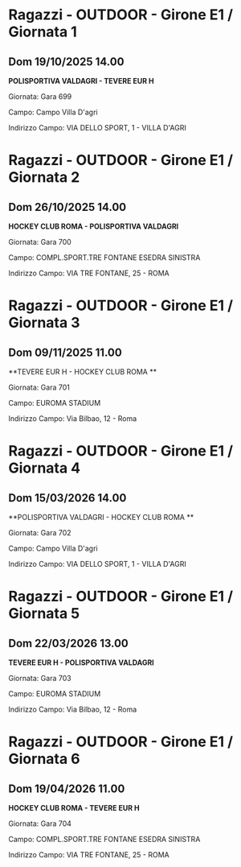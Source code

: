 # Ragazzi - OUTDOOR  - Girone E1 / Giornata 1
## Dom 19/10/2025 14.00
**POLISPORTIVA VALDAGRI - TEVERE EUR H**

Giornata: Gara 699

Campo: Campo Villa D\'agri 

Indirizzo Campo:  VIA DELLO SPORT, 1 - VILLA D'AGRI


# Ragazzi - OUTDOOR  - Girone E1 / Giornata 2
## Dom 26/10/2025 14.00
**HOCKEY CLUB ROMA  - POLISPORTIVA VALDAGRI**

Giornata: Gara 700

Campo: COMPL.SPORT.TRE FONTANE ESEDRA SINISTRA 

Indirizzo Campo:  VIA TRE FONTANE, 25 - ROMA


# Ragazzi - OUTDOOR  - Girone E1 / Giornata 3
## Dom 09/11/2025 11.00
**TEVERE EUR H - HOCKEY CLUB ROMA **

Giornata: Gara 701

Campo: EUROMA STADIUM 

Indirizzo Campo:  Via Bilbao, 12 - Roma


# Ragazzi - OUTDOOR  - Girone E1 / Giornata 4
## Dom 15/03/2026 14.00
**POLISPORTIVA VALDAGRI - HOCKEY CLUB ROMA **

Giornata: Gara 702

Campo: Campo Villa D\'agri 

Indirizzo Campo:  VIA DELLO SPORT, 1 - VILLA D'AGRI


# Ragazzi - OUTDOOR  - Girone E1 / Giornata 5
## Dom 22/03/2026 13.00
**TEVERE EUR H - POLISPORTIVA VALDAGRI**

Giornata: Gara 703

Campo: EUROMA STADIUM 

Indirizzo Campo:  Via Bilbao, 12 - Roma


# Ragazzi - OUTDOOR  - Girone E1 / Giornata 6
## Dom 19/04/2026 11.00
**HOCKEY CLUB ROMA  - TEVERE EUR H**

Giornata: Gara 704

Campo: COMPL.SPORT.TRE FONTANE ESEDRA SINISTRA 

Indirizzo Campo:  VIA TRE FONTANE, 25 - ROMA


